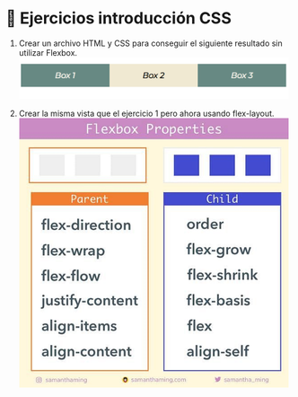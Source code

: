 # 🚀 Ejercicios introducción CSS

1. Crear un archivo HTML y CSS para conseguir el siguiente resultado sin utilizar Flexbox.
![Ejercicio 1](./img/ejercicios/01_ejercicio.png)

2. Crear la misma vista que el ejercicio 1 pero ahora usando flex-layout.
![Ejercicio 2](./img/ejercicios/flexbox-properties.jpg)
